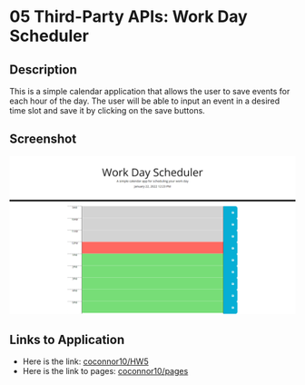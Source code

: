 # 05 Third-Party APIs: Work Day Scheduler

## Description

This is a simple calendar application that allows the user to save events for each hour of the day. The user will be able to input an event in a desired time slot and save it by clicking on the save buttons.

## Screenshot

![The Work Day Scheduler webpage includes the current date, and time slots to save events.](./assets/images/screenshot.png)

## Links to Application

- Here is the link: [coconnor10/HW5](https://github.com/coconnor10/work-day-scheduler)
- Here is the link to pages: [coconnor10/pages](https://coconnor10.github.io/work-day-scheduler/)
